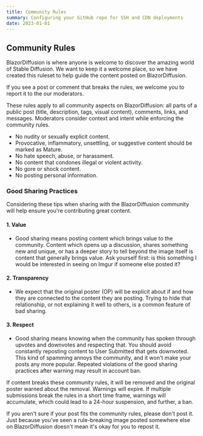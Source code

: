 ```yaml
---
title: Community Rules
summary: Configuring your GitHub repo for SSH and CDN deployments
date: 2023-01-01
---
```


## Community Rules

BlazorDiffusion is where anyone is welcome to discover the amazing world of Stable Diffusion.
We want to keep it a welcome place, so we have created this ruleset to help guide the content posted on BlazorDiffusion. 

If you see a post or comment that breaks the rules, we welcome you to report it to the our moderators.

These rules apply to all community aspects on BlazorDiffusion: all parts of a public post (title, description, tags, visual content), comments, links, and messages. 
Moderators consider context and intent while enforcing the community rules. 

- No nudity or sexually explicit content.
- Provocative, inflammatory, unsettling, or suggestive content should be marked as Mature.
- No hate speech, abuse, or harassment.
- No content that condones illegal or violent activity.
- No gore or shock content.
- No posting personal information.

### Good Sharing Practices

Considering these tips when sharing with the BlazorDiffusion community will help ensure you're contributing great content.

#### 1. Value
  - Good sharing means posting content which brings value to the community. Content which opens up a discussion, shares something new and unique, or has a deeper story to tell beyond the image itself is content that generally brings value. Ask yourself first: is this something I would be interested in seeing on Imgur if someone else posted it?
#### 2. Transparency
  - We expect that the original poster (OP) will be explicit about if and how they are connected to the content they are posting. Trying to hide that relationship, or not explaining it well to others, is a common feature of bad sharing.
#### 3. Respect
  - Good sharing means knowing when the community has spoken through upvotes and downvotes and respecting that. You should avoid constantly reposting content to User Submitted that gets downvoted. This kind of spamming annoys the community, and it won't make your posts any more popular.
Repeated violations of the good sharing practices after warning may result in account ban.


If content breaks these community rules, it will be removed and the original poster warned about the removal.
Warnings will expire. If multiple submissions break the rules in a short time frame, warnings will accumulate, which could lead to a 24-hour suspension, and further, a ban. 

If you aren't sure if your post fits the community rules, please don't post it.
Just because you've seen a rule-breaking image posted somewhere else on BlazorDiffusion doesn't mean it's okay for you to repost it.
